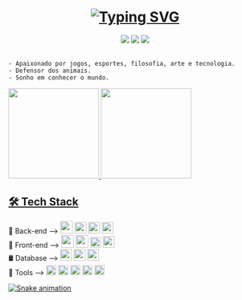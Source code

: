 <h1 align="center">
  <a href="https://git.io/typing-svg"><img src="https://readme-typing-svg.herokuapp.com?size=30&duration=3000&color=13F728&background=FF632300&center=true&vCenter=true&multiline=true&width=800&height=100&lines=Oi%F0%9F%91%8B%2C+Eu+sou...;Matheus+Rodrigues+Santos" alt="Typing SVG" /></a>
</h1>

<div align="center"> 
  <a href="https://wa.me/+5531971688746?text=..." target="_blank"><img src="https://img.shields.io/badge/WhatsApp-25D366?style=for-the-badge&logo=whatsapp&logoColor=white"></a>
  <a href="mailto:santos95.mat@gmail.com" target="_blank"><img src="https://img.shields.io/badge/-Gmail-%23333?style=for-the-badge&logo=gmail&logoColor=white"></a>
  <a href="https://www.linkedin.com/in/msantos95/" target="_blank"><img src="https://img.shields.io/badge/-LinkedIn-%230077B5?style=for-the-badge&logo=linkedin&logoColor=white"></a> 
</div></br>

```
- Apaixonado por jogos, esportes, filosofia, arte e tecnologia.
- Defensor dos animais.
- Sonho em conhecer o mundo.
```

<div style="display: inline-block">
   <a href="https://github.com/santos95mat">
      <img height="180em" src="https://github-readme-stats.vercel.app/api?username=santos95mat&show_icons=true&theme=chartreuse-dark&include_all_commits=true&count_private=true"/>
  <img height="180em" src="https://github-readme-stats.vercel.app/api/top-langs/?username=santos95mat&layout=compact&langs_count=7&theme=chartreuse-dark"/>
</div>

## 🛠 Tech Stack
<div style="display: inline-block">
  🧰 Back-end -->
  <img src="https://cdn.jsdelivr.net/gh/devicons/devicon/icons/go/go-original.svg" height="25px" />   
  <img src="https://cdn.jsdelivr.net/gh/devicons/devicon/icons/nodejs/nodejs-original.svg" height="23px" />   
  <img src="https://cdn.jsdelivr.net/gh/devicons/devicon/icons/typescript/typescript-original.svg" height="23px" />   
  <img src="https://cdn.jsdelivr.net/gh/devicons/devicon/icons/python/python-original.svg" height="23px" />
</div></br>

<div style="display: inline-block">
  🎨 Front-end -->
  <img src="https://cdn.jsdelivr.net/gh/devicons/devicon/icons/html5/html5-original-wordmark.svg" height="25px" />
  <img src="https://cdn.jsdelivr.net/gh/devicons/devicon/icons/css3/css3-original-wordmark.svg" height="25px" /> 
  <img src="https://cdn.jsdelivr.net/gh/devicons/devicon/icons/javascript/javascript-original.svg" height="21px" /> 
  <img src="https://cdn.jsdelivr.net/gh/devicons/devicon/icons/react/react-original.svg" height="23px" />
</div></br>

<div style="display: inline-block">
  🛢 Database -->
  <img src="https://cdn.jsdelivr.net/gh/devicons/devicon/icons/postgresql/postgresql-original.svg" height="23px" /> 
  <img src="https://cdn.jsdelivr.net/gh/devicons/devicon/icons/mongodb/mongodb-original.svg" height="23px" /> 
  <img src="https://cdn.jsdelivr.net/gh/devicons/devicon/icons/sqlite/sqlite-original.svg" height="23px" />
</div></br>

<div style="display: inline-block">
  🔧 Tools -->
  <img src="https://cdn.jsdelivr.net/gh/devicons/devicon/icons/vscode/vscode-original.svg" height="20px" /> 
  <img src="https://cdn.jsdelivr.net/gh/devicons/devicon/icons/figma/figma-original.svg" height="20px" /> 
  <img src="https://cdn.jsdelivr.net/gh/devicons/devicon/icons/git/git-original.svg" height="20px" /> 
  <img src="https://cdn.jsdelivr.net/gh/devicons/devicon/icons/heroku/heroku-original.svg" height="20px" /> 
  <img src="https://cdn.jsdelivr.net/gh/devicons/devicon/icons/docker/docker-original.svg" height="20px" />
</div></br>
 
![Snake animation](https://github.com/santos95mat/santos95mat/blob/output/github-contribution-grid-snake.svg)
